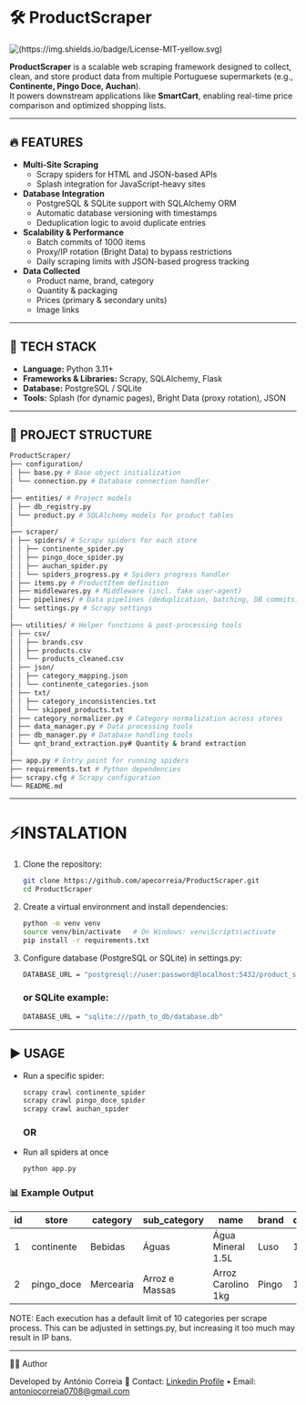 # 🛠️ ProductScraper 

![(https://img.shields.io/badge/License-MIT-yellow.svg)](./LICENSE)

**ProductScraper** is a scalable web scraping framework designed to collect, clean, and store product data from multiple Portuguese supermarkets (e.g., **Continente, Pingo Doce, Auchan**).  
It powers downstream applications like **SmartCart**, enabling real-time price comparison and optimized shopping lists.

--- 

## 🔥 FEATURES 
- **Multi-Site Scraping** 
  - Scrapy spiders for HTML and JSON-based APIs
  - Splash integration for JavaScript-heavy sites
- **Database Integration**
  - PostgreSQL & SQLite support with SQLAlchemy ORM
  - Automatic database versioning with timestamps
  - Deduplication logic to avoid duplicate entries
- **Scalability & Performance**
  - Batch commits of 1000 items
  - Proxy/IP rotation (Bright Data) to bypass restrictions
  - Daily scraping limits with JSON-based progress tracking
- **Data Collected**
  - Product name, brand, category
  - Quantity & packaging
  - Prices (primary & secondary units)
  - Image links
    
--- 

## 📐 TECH STACK 
  
  - **Language:** Python 3.11+ 
  - **Frameworks & Libraries:** Scrapy, SQLAlchemy, Flask 
  - **Database:** PostgreSQL / SQLite 
  - **Tools:** Splash (for dynamic pages), Bright Data (proxy rotation), JSON 

--- 

## 📂 PROJECT STRUCTURE 

```bash
ProductScraper/
├── configuration/
│ ├── base.py # Base object initialization
│ └── connection.py # Database connection handler
│
├── entities/ # Project models
│ ├── db_registry.py
│ └── product.py # SQLAlchemy models for product tables
│
├── scraper/
│ ├── spiders/ # Scrapy spiders for each store
│ │ ├── continente_spider.py
│ │ ├── pingo_doce_spider.py
│ │ ├── auchan_spider.py
│ │ └── spiders_progress.py # Spiders progress handler
│ ├── items.py # ProductItem definition
│ ├── middlewares.py # Middleware (incl. fake user-agent)
│ ├── pipelines/ # Data pipelines (deduplication, batching, DB commits)
│ └── settings.py # Scrapy settings
│
├── utilities/ # Helper functions & post-processing tools
│ ├── csv/
│ │ ├── brands.csv
│ │ ├── products.csv
│ │ └── products_cleaned.csv
│ ├── json/
│ │ ├── category_mapping.json
│ │ └── continente_categories.json
│ ├── txt/
│ │ ├── category_inconsistencies.txt
│ │ └── skipped_products.txt
│ ├── category_normalizer.py # Category normalization across stores
│ ├── data_manager.py # Data processing tools
│ ├── db_manager.py # Database handling tools
│ └── qnt_brand_extraction.py# Quantity & brand extraction
│
├── app.py # Entry point for running spiders
├── requirements.txt # Python dependencies
├── scrapy.cfg # Scrapy configuration
└── README.md
```

---

# ⚡INSTALATION

1. Clone the repository:
   ```bash
   git clone https://github.com/apecorreia/ProductScraper.git
   cd ProductScraper
   ```

2. Create a virtual environment and install dependencies:
    ```bash
    python -m venv venv
    source venv/bin/activate   # On Windows: venv\Scripts\activate
    pip install -r requirements.txt
    ```

4. Configure database (PostgreSQL or SQLite) in settings.py:
    ```bash
    DATABASE_URL = "postgresql://user:password@localhost:5432/product_scraper"
    ```
    ### or SQLite example:
  
    ```bash
    DATABASE_URL = "sqlite:///path_to_db/database.db"
    ```
    
---

## ▶️ USAGE
- Run a specific spider:
    ```bash
    scrapy crawl continente_spider
    scrapy crawl pingo_doce_spider
    scrapy crawl auchan_spider
    ```

  ### OR

- Run all spiders at once
    ```bash
    python app.py
    ```

### 📊 Example Output
| id | store       | category  | sub_category   | name               | brand | quantity | primary_price | secondary_price | img_lnk                                                        |
| -- | ----------- | --------- | -------------- |------------------- | ----- | -------- | -------------- | ---------------- | ------------------------------------------------------------ |
| 1  | continente  | Bebidas   | Águas          | Água Mineral 1.5L  | Luso  | 1.5L     | €0.89          | €0.59/L          | [https://.../images/luso.jpg](https://.../images/luso.jpg)   |
| 2  | pingo\_doce | Mercearia | Arroz e Massas | Arroz Carolino 1kg | Pingo | 1kg      | €1.25          | €1.25/kg         | [https://.../images/arroz.jpg](https://.../images/arroz.jpg) |


NOTE: Each execution has a default limit of 10 categories per scrape process.
This can be adjusted in settings.py, but increasing it too much may result in IP bans.


---


👨‍💻 Author

Developed by António Correia
📩 Contact: [Linkedin Profile](https://www.linkedin.com/in/antónio-correia-4013242b7)
 • Email: antoniocorreia0708@gmail.com

